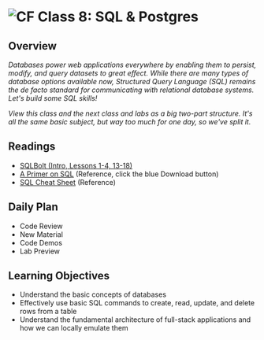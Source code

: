 # ![CF](https://i.imgur.com/7v5ASc8.png)  Class 8: SQL & Postgres

## Overview
<!-- Provide a general overview of the daily concepts and processes that will be covered in lectures and labs -->

*Databases power web applications everywhere by enabling them to persist, modify, and query datasets to great effect. While there are many types of database options available now, Structured Query Language (SQL) remains the de facto standard for communicating with relational database systems. Let's build some SQL skills!*

*View this class and the next class and labs as a big two-part structure. It's all the same basic subject, but way too much for one day, so we've split it.*


## Readings
<!-- List of readings required for this content; readings being completed by the start of this lecture -->
* [SQLBolt (Intro, Lessons 1-4, 13-18)](http://sqlbolt.com/)
* [A Primer on SQL](https://openlibra.com/en/book/a-primer-on-sql-3rd-edition) (Reference, click the blue Download button)
* [SQL Cheat Sheet](http://www.cheat-sheets.org/sites/sql.su/) (Reference)

## Daily Plan
<!-- Below is a template. Please delete, change, update as you see fit... -->

- Code Review
- New Material
- Code Demos
- Lab Preview

## Learning Objectives
<!--
ABCD:
  Audience: Program participants
  Behavior: Expected learning/behavior changes/results
  Condition:
    Circumstances that lead to change/result
    When change/result are expected to occur
  Degree: How much change occurs (%) for how many participants (#)
-->
* Understand the basic concepts of databases
* Effectively use basic SQL commands to create, read, update, and delete rows from a table
* Understand the fundamental architecture of full-stack applications and how we can locally emulate them
